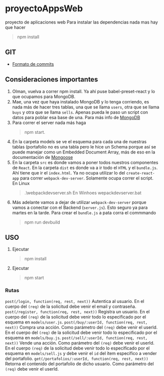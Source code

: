# proyectoAppsWeb
proyecto de aplicaciones web
Para instalar las dependencias nada mas hay que hacer 
>npm install

## GIT
* [Formato de commits](http://udacity.github.io/git-styleguide/)

## Consideraciones importantes
1. Olman, vuelva a correr npm install. Ya ahí puse babel-preset-react y lo que ocupamos para MongoDB. 
2. Mae, una vez que haya instalado MongoDB y lo tenga corriendo, es nada más de hacer tres tablas, una que se llama `users`, otra que se llama `buys` y otra que se llama `sells`. Apenas pueda le paso un script con datos para poblar esa base de una. Para más info de [MongoDB](https://docs.mongodb.com/manual/installation/?_ga=2.6662325.666629545.1500355352-1173324507.1500355352)
3. Para correr el server nada más haga 
   >npm start.
5. En la carpeta models se ve el esquema para cada una de nuestras tablas (portafolio no es una tabla pero le hice un Schema porque así se puede manejar como un Embedded Document Array, más de eso en la documentación de [Mongoose](http://mongoosejs.com/docs/2.7.x/docs/embedded-documents.html)
4. En la carpeta `src` es donde vamos a poner todos nuestros componentes de `React`.  En la carpeta `dist` es donde va a ir todo el `HTML` y el `bundle.js`. Ahí tiene que ir el `index.html`. Ya no ocupa utilizar lo del `create-react-app` para correr `webpack-dev-server`. Solamente ocupa correr el script.
   En Linux
   >.\webpackdevserver.sh
   En Winhoes
   >wepackdevserver.bat
5. Más adelante vamos a dejar de utilizar `webpack-dev-server` porque vamos a conectar con el Backend (`server.js`). Esto seguro ya para martes en la tarde. Para crear el `bundle.js` a pata corra el commmando
   >npm run devbuild

## USO
1. Ejecutar 
   >npm install
2. Ejecutar
   >npm start 

### Rutas
`post(/login, function(req, rest, next))`
Autentica al usuario. En el cuerpo del `(req)` de la solicitud debe venir el email y contraseña.
`post(/register, function(req, rest, next))`
Registra un usuario. En el cuerpo del `(req)` de la solicitud debe venir todo lo especificado por el esquema en `models/user.js`.
`post(/buy/:userId, function(req, rest, next))`
Compra una acción. Como parámetro del `(req)` debe venir el userId. En el cuerpo del `(req)` de la solicitud debe venir todo lo especificado por el esquema en `models/buy.js`.
`post(/sell/:userId, function(req, rest, next))`
Vende una acción. Como parámetro del `(req)` debe venir el userId. En el cuerpo `(req)` de la solicitud debe venir todo lo especificado por el esquema en `models/sell.js` y debe venir el `id` del ítem específico a vender del portafolio.
`get(/portafolios/:userId, function(req, rest, next))`
Retorna el contenido del portafolio de dicho usuario. Como parámetro del `(req)` debe venir el userId. 
   